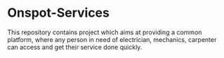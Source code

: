 # Onspot-Services
This repository contains project which aims at providing a common platform, where any person in need of electrician, mechanics, carpenter can access and get their service done quickly.
